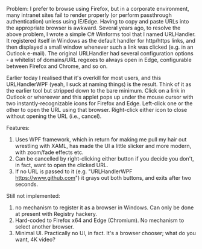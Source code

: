 Problem: I prefer to browse using Firefox, but in a corporate environment, many intranet sites fail to render properly (or perform passthrough authentication) unless using IE/Edge. Having to copy and paste URLs into the appropriate browser is awkward.
Several years ago, to resolve the above problem, I wrote a simple C# Winforms tool that I named URLHandler. It registered itself in Windows as the default handler for http/https links, and then displayed a small window whenever such a link was clicked (e.g. in an Outlook e-mail).
The original URLHandler had several configuration options - a whitelist of domains/URL regexes to always open in Edge, configurable between Firefox and Chrome, and so on.

Earlier today I realised that it's overkill for most users, and this URLHandlerWPF (yeah, I suck at naming things) is the result. Think of it as the earlier tool but stripped down to the bare minimum. Click on a link in Outlook or whereever and this applet pops up under the mouse cursor with two instantly-recognizable icons for Firefox and Edge. Left-click one or the other to open the URL using that browser.
Right-click either icon to close without opening the URL (i.e., cancel).

Features:
1) Uses WPF framework, which in return for making me pull my hair out wrestling with XAML, has made the UI a little slicker and more modern, with zoom/fade effects etc.
2) Can be cancelled by right-clicking either button if you decide you don't, in fact, want to open the clicked URL.
3) If no URL is passed to it (e.g. "URLHandlerWPF https://www.github.com") it grays out both buttons, and exits after two seconds.

Still not implemented:
1) no mechanism to register it as a browser in Windows. Can only be done at present with Registry hackery.
2) Hard-coded to Firefox x64 and Edge (Chromium). No mechanism to select another browser.
3) Minimal UI. Practically no UI, in fact. It's a browser chooser; what do you want, 4K video?
